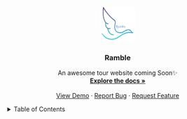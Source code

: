 <!-- PROJECT LOGO -->
<br />
<div align="center">
  <a href="https://parth-Ramble.vercel.com/">
    <img src="https://github.com/ParthPandey2611/Ramble/blob/main/public/img/logo-purple.png" alt="Ramble" width="80" height="80">
  </a>

  <h3 align="center">Ramble</h3>

  <p align="center">
    An awesome tour website coming Soon✨
    <br />
    <a href="https://github.com/ParthPandey2611/Ramble"><strong>Explore the docs »</strong></a>
    <br />
    <br />
    <a href="">View Demo</a>
    ·
    <a href="https://github.com/ParthPandey2611/Ramble/issues">Report Bug</a>
    ·
    <a href="https://github.com/ParthPandey2611/Ramble/issues">Request Feature</a>
  </p>
</div>

<!-- TABLE OF CONTENTS -->
<details>
  <summary>Table of Contents</summary>
  <ol>
    <li>
      <a href="#about-the-project">About The Project</a>
      <ul>
        <li><a href="#built-with">Built With</a></li>
      </ul>
    </li>
    <li>
      <a href="#getting-started">Getting Started</a>
      <ul>
        <li><a href="#prerequisites">Prerequisites</a></li>
        <li><a href="#installation">Installation</a></li>
      </ul>
    </li>
    <li><a href="#usage">Usage</a></li>
    <li><a href="#roadmap">Roadmap</a></li>
    <li><a href="#contributing">Contributing</a></li>
    <li><a href="#license">License</a></li>
    <li><a href="#contact">Contact</a></li>
    <li><a href="#acknowledgments">Acknowledgments</a></li>
  </ol>
</details>
